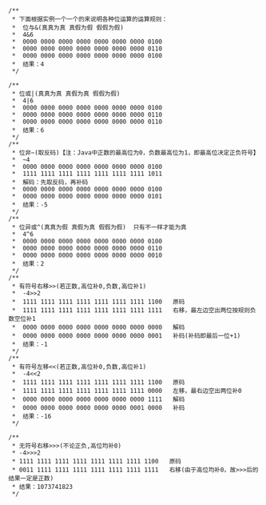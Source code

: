     /**
     * 下面根据实例一个一个的来说明各种位运算的运算规则：
     * 	位与&(真真为真 真假为假 假假为假)
     * 	4&6
     * 	0000 0000 0000 0000 0000 0000 0000 0100
     * 	0000 0000 0000 0000 0000 0000 0000 0110
     * 	0000 0000 0000 0000 0000 0000 0000 0100
     * 	结果：4
     */

    /**
     * 位或|(真真为真 真假为真 假假为假)
     * 	4|6
     * 	0000 0000 0000 0000 0000 0000 0000 0100
     * 	0000 0000 0000 0000 0000 0000 0000 0110
     * 	0000 0000 0000 0000 0000 0000 0000 0110
     * 	结果：6
     */
    /**
     * 位非~(取反码)【注：Java中正数的最高位为0，负数最高位为1，即最高位决定正负符号】
     * 	~4
     * 	0000 0000 0000 0000 0000 0000 0000 0100
     * 	1111 1111 1111 1111 1111 1111 1111 1011
     * 	解码：先取反码，再补码
     * 	0000 0000 0000 0000 0000 0000 0000 0100
     * 	0000 0000 0000 0000 0000 0000 0000 0101
     * 	结果：-5
     */
    /**
     * 位异或^(真真为假 真假为真 假假为假)  只有不一样才能为真
     * 	4^6
     * 	0000 0000 0000 0000 0000 0000 0000 0100
     * 	0000 0000 0000 0000 0000 0000 0000 0110
     * 	0000 0000 0000 0000 0000 0000 0000 0010
     * 	结果：2
     */
    /**
     * 有符号右移>>(若正数,高位补0,负数,高位补1)
     * 	-4>>2
     * 	1111 1111 1111 1111 1111 1111 1111 1100   原码
     * 	1111 1111 1111 1111 1111 1111 1111 1111   右移，最左边空出两位按规则负数空位补1
     * 	0000 0000 0000 0000 0000 0000 0000 0000   解码
     * 	0000 0000 0000 0000 0000 0000 0000 0001   补码(补码即最后一位+1)
     * 	结果：-1
     */
    /**
     * 有符号左移<<(若正数,高位补0,负数,高位补1)
     * 	-4<<2
     * 	1111 1111 1111 1111 1111 1111 1111 1100   原码
     * 	1111 1111 1111 1111 1111 1111 1111 0000   左移，最右边空出两位补0
     * 	0000 0000 0000 0000 0000 0000 0000 1111   解码
     * 	0000 0000 0000 0000 0000 0000 0001 0000   补码
     * 	结果：-16
     */

    /**
     * 无符号右移>>>(不论正负,高位均补0)
     * -4>>>2
     * 1111 1111 1111 1111 1111 1111 1111 1100   原码
     * 0011 1111 1111 1111 1111 1111 1111 1111   右移(由于高位均补0，故>>>后的结果一定是正数)
     * 结果：1073741823
     */